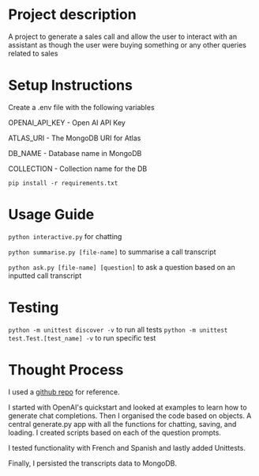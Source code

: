 # Project description
A project to generate a sales call and allow the user to interact with an assistant
as though the user were buying something or any other queries related to sales

# Setup Instructions
Create a .env file with the following variables

OPENAI_API_KEY - Open AI API Key

ATLAS_URI - The MongoDB URI for Atlas

DB_NAME - Database name in MongoDB

COLLECTION - Collection name for the DB

```pip install -r requirements.txt```

# Usage Guide
```python interactive.py``` for chatting

```python summarise.py [file-name]``` to summarise a call transcript

```python ask.py [file-name] [question]``` to ask a question based on an inputted call transcript

# Testing
```python -m unittest discover -v``` to run all tests
```python -m unittest test.Test.[test_name] -v``` to run specific test

# Thought Process
I used a [github repo](https://github.com/stancsz/chatgpt/blob/master/ChatGPT.py) for reference.

I started with OpenAI's quickstart and looked at examples to learn how to generate chat completions. Then I organised the code based on objects. A central generate.py app with all the functions for chatting, saving, and loading. I created scripts based on each of the question prompts.

I tested functionality with French and Spanish and lastly added Unittests.

Finally, I persisted the transcripts data to MongoDB.
